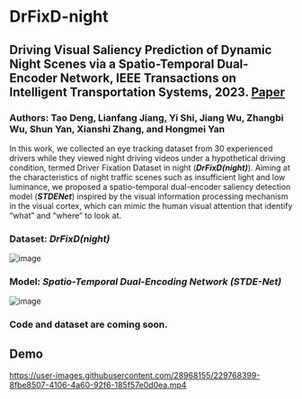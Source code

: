 # DrFixD-night

##  Driving Visual Saliency Prediction of Dynamic Night Scenes via a Spatio-Temporal Dual-Encoder Network, IEEE Transactions on Intelligent Transportation Systems, 2023. [Paper](https://doi.org/10.1109/TITS.2023.3323468)
### Authors: Tao Deng, Lianfang Jiang, Yi Shi, Jiang Wu, Zhangbi Wu, Shun Yan, Xianshi Zhang, and Hongmei Yan
In this work, we collected an eye tracking dataset from 30 experienced drivers while they viewed night driving videos under a hypothetical driving condition, termed Driver Fixation Dataset in night (***DrFixD(night)***). Aiming at the characteristics of night traffic scenes such as insufficient light and low luminance, we proposed a spatio-temporal dual-encoder saliency detection model (***STDENet***) inspired by the visual information processing mechanism in the visual cortex, which can mimic the human visual attention that identify “what” and “where” to look at.
### **Dataset**: ***DrFixD(night)***
![image](https://github.com/taodeng/DrFixD-night/assets/28968155/7e5de6de-1a17-4a2f-9178-34a857004e1c)

### **Model**: ***Spatio-Temporal Dual-Encoding Network (STDE-Net)***
![image](https://github.com/taodeng/DrFixD-night/assets/28968155/5272a7c9-138f-4ed9-af42-f9ee4ef8bb86)


### Code and dataset are coming soon.

## Demo
https://user-images.githubusercontent.com/28968155/229768399-8fbe8507-4106-4a60-92f6-185f57e0d0ea.mp4


